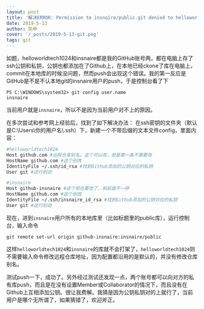 ```yaml
---
layout: post
title: '解决ERROR: Permission to insnaire/public.git denied to helloworldtech1024'
date: 2019-5-13
author: 凯申
cover: '/_posts/2019-5-13-git.png'
tags: git
---
```

如题，helloworldtech1024和insnaire都是我的GitHub账号两，都在电脑上存了ssh公钥和私钥，公钥也都添加在了Github上，在本地已经ckone了库在电脑上，commit在本地库的时候没问题，然而push会出现这个错误。我的第一反应是GitHub是不是不认本地git的insnaire用户的push，于是控制台看了下
```
PS C:\WINDOWS\system32> git config user.name
insnaire
```
当前用户就是```insnaire```，所以不是因为当前用户对不上的原因。  

在多次尝试和参考网上经验后，找到了如下解决办法：
在ssh密钥的文件夹（默认是C:\\Users\\你的用户名\\.ssh）下，新建一个不带后缀的文本文件config，里面内容：
```sh
#helloworldtech1024
Host github.com #远程仓库别名，这个可以改，但是第一条不需要改
HostName github.com #这个别改
IdentityFile ~/.ssh/id_rsa #找到Github添加的公钥对应的私钥
User git #这行别动

#insnaire
Host github-insnaire #这个现在要改了，和前面不一样
HostName github.com #这个别改
IdentityFile ~/.ssh/insnaire_id_rsa #找到Github添加的公钥对应的私钥
User git #这行别动
```
现在，进到```insnaire```用户所有的本地库里（比如标题里的public库），运行控制台，输入命令
```
git remote set-url origin github-insnaire:insnaire/public
```
这样```helloworldtech1024```和```insnaire```的库就不会打架了，```helloworldtech1024```则不需要输入命令修改远程仓库地址，因为配置都沿用的是默认的，并没有修改仓库别名。

测试push一下，成功了。另外经过测试还发现一点，两个账号都可以向对方的私有库push，而且是在没有设置Member或Collaborator的情况下，而且没有在Github上互相添加公钥。很让我费解。我猜是因为公钥私钥对的上就行了，当前用户是哪个无所谓了，如果猜错了，欢迎斧正。